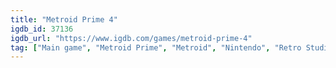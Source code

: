 ```yaml
---
title: "Metroid Prime 4"
igdb_id: 37136
igdb_url: "https://www.igdb.com/games/metroid-prime-4"
tag: ["Main game", "Metroid Prime", "Metroid", "Nintendo", "Retro Studios", "Shooter", "Single player", "First person", "Science fiction"]
---
```


